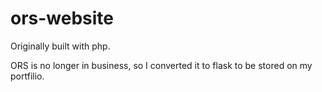 # ors-website

Originally built with php.

ORS is no longer in business, so I converted it to flask to be stored on my portfilio.



